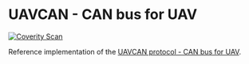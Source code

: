 UAVCAN - CAN bus for UAV
======

[![Coverity Scan](https://scan.coverity.com/projects/1513/badge.svg)](https://scan.coverity.com/projects/1513)

Reference implementation of the [UAVCAN protocol - CAN bus for UAV](http://diydrones.com/profiles/blogs/uavcan-can-bus-for-uav).
